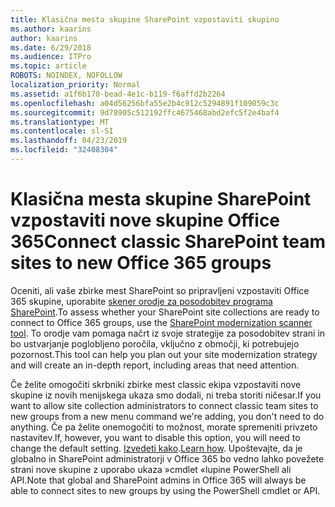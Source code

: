 ```yaml
---
title: Klasična mesta skupine SharePoint vzpostaviti skupino
ms.author: kaarins
author: kaarins
ms.date: 6/29/2018
ms.audience: ITPro
ms.topic: article
ROBOTS: NOINDEX, NOFOLLOW
localization_priority: Normal
ms.assetid: a1f6b170-bead-4e1c-b119-f6affd2b2264
ms.openlocfilehash: a04d56256bfa55e2b4c912c5294891f109059c3c
ms.sourcegitcommit: 9d78905c512192ffc4675468abd2efc5f2e4baf4
ms.translationtype: MT
ms.contentlocale: sl-SI
ms.lasthandoff: 04/23/2019
ms.locfileid: "32408304"
---
```

# <a name="connect-classic-sharepoint-team-sites-to-new-office-365-groups"></a><span data-ttu-id="9b637-102">Klasična mesta skupine SharePoint vzpostaviti nove skupine Office 365</span><span class="sxs-lookup"><span data-stu-id="9b637-102">Connect classic SharePoint team sites to new Office 365 groups</span></span>

<span data-ttu-id="9b637-103">Oceniti, ali vaše zbirke mest SharePoint so pripravljeni vzpostaviti Office 365 skupine, uporabite [skener orodje za posodobitev programa SharePoint](https://go.microsoft.com/fwlink/?linkid=873066).</span><span class="sxs-lookup"><span data-stu-id="9b637-103">To assess whether your SharePoint site collections are ready to connect to Office 365 groups, use the [SharePoint modernization scanner tool](https://go.microsoft.com/fwlink/?linkid=873066).</span></span> <span data-ttu-id="9b637-104">To orodje vam pomaga načrt iz svoje strategije za posodobitev strani in bo ustvarjanje poglobljeno poročila, vključno z območji, ki potrebujejo pozornost.</span><span class="sxs-lookup"><span data-stu-id="9b637-104">This tool can help you plan out your site modernization strategy and will create an in-depth report, including areas that need attention.</span></span>
  
<span data-ttu-id="9b637-105">Če želite omogočiti skrbniki zbirke mest classic ekipa vzpostaviti nove skupine iz novih menijskega ukaza smo dodali, ni treba storiti ničesar.</span><span class="sxs-lookup"><span data-stu-id="9b637-105">If you want to allow site collection administrators to connect classic team sites to new groups from a new menu command we're adding, you don't need to do anything.</span></span> <span data-ttu-id="9b637-106">Če pa želite onemogočiti to možnost, morate spremeniti privzeto nastavitev.</span><span class="sxs-lookup"><span data-stu-id="9b637-106">If, however, you want to disable this option, you will need to change the default setting.</span></span> <span data-ttu-id="9b637-107">[Izvedeti kako](https://go.microsoft.com/fwlink/?linkid=2004316).</span><span class="sxs-lookup"><span data-stu-id="9b637-107">[Learn how](https://go.microsoft.com/fwlink/?linkid=2004316).</span></span> <span data-ttu-id="9b637-108">Upoštevajte, da je globalno in SharePoint administratorji v Office 365 bo vedno lahko povežete strani nove skupine z uporabo ukaza »cmdlet «lupine PowerShell ali API.</span><span class="sxs-lookup"><span data-stu-id="9b637-108">Note that global and SharePoint admins in Office 365 will always be able to connect sites to new groups by using the PowerShell cmdlet or API.</span></span>
  

